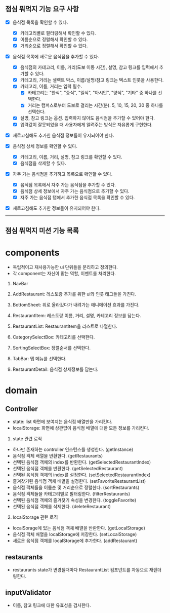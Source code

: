 ## 점심 뭐먹지 기능 요구 사항

- [x] 음식점 목록을 확인할 수 있다.
  - [x] 카테고리별로 필터링해서 확인할 수 있다.
  - [x] 이름순으로 정렬해서 확인할 수 있다.
  - [x] 거리순으로 정렬해서 확인할 수 있다.
- [x] 음식점 목록에 새로운 음식점을 추가할 수 있다.
  - [x] 음식점의 카테고리, 이름, 거리(도보 이동 시간), 설명, 참고 링크를 입력해서 추가할 수 있다.
  - [x] 카테고리, 거리는 셀렉트 박스, 이름/설명/참고 링크는 텍스트 인풋을 사용한다.
  - [x] 카테고리, 이름, 거리는 입력 필수.
    - [x] 카테고리는 "한식", "중식", "일식", "아시안", "양식", "기타" 중 하나를 선택한다.
    - [x] 거리는 캠퍼스로부터 도보로 걸리는 시간(분). 5, 10, 15, 20, 30 중 하나를 선택한다.
  - [x] 설명, 참고 링크는 옵션. 입력하지 않아도 음식점을 추가할 수 있어야 한다.
  - [x] 입력값이 잘못되었을 때 사용자에게 알려주는 방식은 자유롭게 구현한다.
- [x] 새로고침해도 추가한 음식점 정보들이 유지되어야 한다.

- [x] 음식점 상세 정보를 확인할 수 있다.
  - [x] 카테고리, 이름, 거리, 설명, 참고 링크를 확인할 수 있다.
  - [x] 음식점을 삭제할 수 있다.
- [x] 자주 가는 음식점을 추가하고 목록으로 확인할 수 있다.
  - [x] 음식점 목록에서 자주 가는 음식점을 추가할 수 있다.
  - [x] 음식점 상세 정보에서 자주 가는 음식점으로 추가할 수 있다.
  - [x] 자주 가는 음식점 탭에서 추가한 음식점 목록을 확인할 수 있다.
- [x] 새로고침해도 추가한 정보들이 유지되어야 한다.

---

## 점심 뭐먹지 미션 기능 목록

# components

- 독립적이고 재사용가능한 ui 단위들을 분리하고 정의한다.
- 각 component는 자신이 맡는 역할, 이벤트를 처리한다.

1. NavBar

2. AddRestaurant: 레스토랑 추가를 위한 ui와 인풋 태그들을 가진다.

3. BottomSheet: 위로 올라갔다가 내려가는 애니메이션 효과를 가진다.

4. RestaurantItem: 레스토랑 이름, 거리, 설명, 카테고리 정보를 담는다.

5. RestaurantList: RestaurantItem을 리스트로 나열한다.

6. CategorySelectBox: 카테고리를 선택한다.

7. SortingSelectBox: 정렬순서를 선택한다.

8. TabBar: 탭 메뉴를 선택한다.

9. RestaurantDetail: 음식점 상세정보를 담는다.

# domain

## Controller

- state: list 화면에 보여지는 음식점 배열만을 가리킨다.
- localStorage: 화면에 상관없이 음식점 배열에 대한 모든 정보를 가리킨다.

1. state 관련 로직

- 하나만 존재하는 controller 인스턴스를 생성한다. (getInstance)
- 음식점 객체 배열을 반환한다. (getRestaurants)
- 선택된 음식점 객체의 index를 반환한다. (getSelectedRestaurantIndex)
- 선택된 음식점 객체를 반환한다. (getSelectedRestaurant)
- 선택된 음식점 객체의 index를 설정한다. (setSelectedRestaurantIndex)
- 즐겨찾기된 음식점 객체 배열을 설정한다. (setFavoriteRestaurantList)
- 음식점 객체들을 이름순 및 거리순으로 정렬한다. (sortRestaurants)
- 음식점 객체들을 카테고리별로 필터링한다. (filterRestaurants)
- 선택된 음식점 객체의 즐겨찾기 속성을 변경한다. (toggleFavorite)
- 선택된 음식점 객체를 삭제한다. (deleteRestaurant)

2. localStorage 관련 로직

- localSorage에 있는 음식점 객체 배열을 반환한다. (getLocalStorage)
- 음식점 객체 배열을 localStorage에 저장한다. (setLocalStorage)
- 새로운 음식점 객체를 localStorage에 추가한다. (addRestaurant)

## restaurants

- restaurants state가 변경될때마다 RestaurantList 컴포넌트를 자동으로 재렌더링한다.

## inputValidator

- 이름, 참고 링크에 대한 유효성을 검사한다.
